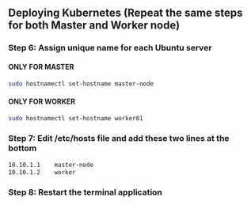 ## Deploying Kubernetes (Repeat the same steps for both Master and Worker node)

### Step 6: Assign unique name for each Ubuntu server 
#### ONLY FOR MASTER
```bash
sudo hostnamectl set-hostname master-node
```
#### ONLY FOR WORKER
```bash
sudo hostnamectl set-hostname worker01
```
### Step 7: Edit /etc/hosts file and add these two lines at the bottom
```bash
10.10.1.1    master-node
10.10.1.2    worker
```
### Step 8: Restart the terminal application
